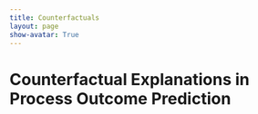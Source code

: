 ```yaml
---
title: Counterfactuals
layout: page
show-avatar: True
---
```

# Counterfactual Explanations in Process Outcome Prediction
